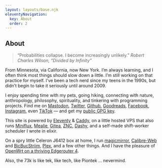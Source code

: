 ```yaml
---
layout: layouts/base.njk
eleventyNavigation:
  key: About
  order: 2
---
```


<article data-pagefind-body>

# About

> “Probabilities collapse. I become increasingly unlikely.”
> <cite>Robert Charles Wilson, *“Divided by Infinity”*</cite>

From Minnesota, via California, now New York. I’m always learning, and I often think most things should slow down a little. I’m still working on that practice for myself. I’ve been a tech nerd since my teens in the 1990s, but didn’t begin to take it seriously until around 2009.

I enjoy spending time with my pets, going hiking, connecting with nature, anthropology, philosophy, spirituality, and tinkering with programming projects. Find me on [Mastodon](https://kolektiva.social/@adampiontek), [Twitter](https://twitter.com/adampiontek), [Github](https://github.com/apiontek), [Goodreads](https://www.goodreads.com/user/show/2450014-adam-piontek), [Facebook](https://facebook.com/damek), [Instagram](https://www.instagram.com/adampiontek/), even [TikTok](https://www.tiktok.com/@adampiontek8) — and get my [public GPG key](/DF185CEE29A3D443_public_key.asc).

This site is powered by [Eleventy](https://www.11ty.dev/) & [Caddy](https://caddyserver.com/), on a little hosted VPS that also runs [Miniflux](https://miniflux.app/), [Mealie](https://hay-kot.github.io/mealie/), [Gitea](https://about.gitea.com/), [ZNC](https://znc.in/), [Dashy](https://dashy.to/), and a self-made shift-worker scheduler I wrote in elixir.

On a spry little Celeron J6412 box at home, I run [magicmirror](https://khassel.gitlab.io/magicmirror/), [Calibre-Web](https://github.com/janeczku/calibre-web) and [BicBucStriim](https://projekte.textmulch.de/bicbucstriim/), [Plex](https://www.plex.tv/), and a few other things. And I have the pleasure of [OpenWrt on a thriving Edgerouter 4](/blog/openwrt-on-ubiquiti-edgerouter-4-er-4).

Also, the 73k is like tek, like tech, like Piontek &hellip; nevermind.

</article>
